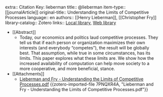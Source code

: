 extra:: Citation Key: lieberman
title:: @lieberman
item-type:: [[journalArticle]]
original-title:: Understanding the Limits of Competitive Processes
language:: en
authors:: [[Henry Lieberman]], [[Christopher Fry]]
library-catalog:: Zotero
links:: [Local library](zotero://select/groups/2386895/items/2WPN9YJN), [Web library](https://www.zotero.org/groups/2386895/items/2WPN9YJN)

- [[Abstract]]
	- Today, our economics and politics laud competitive processes. They tell us that if each person or organization maximizes their own interests (and everybody “competes”), the result will be globally best. That assumption, while true in some circumstances, has its limits. This paper explores what these limits are. We show how the increased availability of computation can help move society to a more cooperative, and more beneficial, stance.
- [[Attachments]]
	- [Lieberman and Fry - Understanding the Limits of Competitive Processes.pdf](https://computingwithinlimits.org/2015/papers/limits2015-lieberman.pdf) {{zotero-imported-file 7PNQXR4A, "Lieberman and Fry - Understanding the Limits of Competitive Processes.pdf"}}